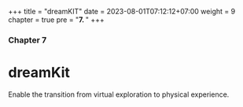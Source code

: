 +++
title = "dreamKIT"
date = 2023-08-01T07:12:12+07:00
weight = 9
chapter = true
pre = "<b>7. </b>"
+++

### Chapter 7

# dreamKit

Enable the transition from virtual exploration to physical experience.

